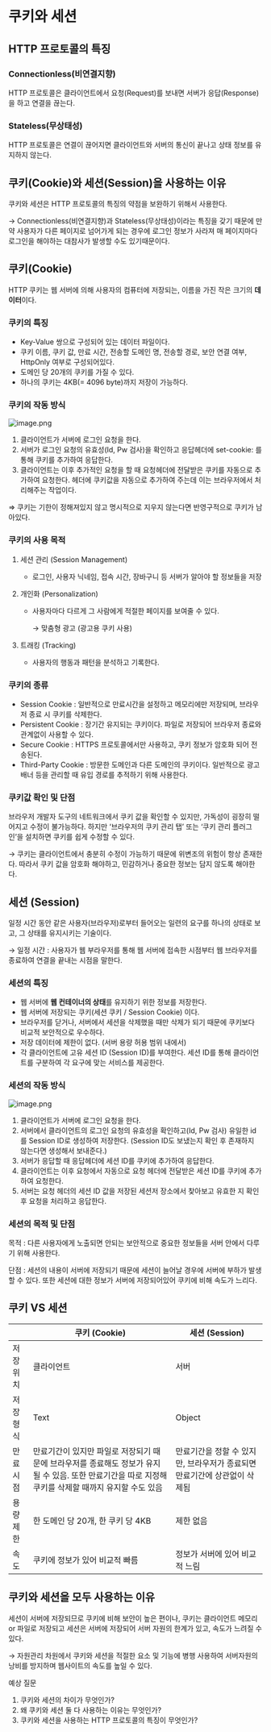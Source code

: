 # 쿠키와 세션

## HTTP 프로토콜의 특징

### Connectionless(비연결지향)

 HTTP 프로토콜은 클라이언트에서 요청(Request)를 보내면 서버가 응답(Response)을 하고 연결을 끊는다.

### Stateless(무상태성)

 HTTP 프로토콜은 연결이 끊어지면 클라이언트와 서버의 통신이 끝나고 상태 정보를 유지하지 않는다.

## 쿠키(Cookie)와 세션(Session)을 사용하는 이유

 쿠키와 세션은 HTTP 프로토콜의 특징의 약점을 보완하기 위해서 사용한다.

→ Connectionless(비연결지향)과 Stateless(무상태성)이라는 특징을 갖기 때문에 만약 사용자가 다른 페이지로 넘어가게 되는 경우에 로그인 정보가 사라져 매 페이지마다 로그인을 해야하는 대참사가 발생할 수도 있기때문이다.

## 쿠키(Cookie)

  HTTP 쿠키는 웹 서버에 의해 사용자의 컴퓨터에 저장되는, 이름을 가진 작은 크기의 **데이터**이다.

### 쿠키의 특징

- Key-Value 쌍으로 구성되어 있는 데이터 파일이다.
- 쿠키 이름, 쿠키 값, 만료 시간, 전송할 도메인 명, 전송할 경로, 보안 연결 여부, HttpOnly 여부로 구성되어있다.
- 도메인 당 20개의 쿠키를 가질 수 있다.
- 하나의 쿠키는 4KB(= 4096 byte)까지 저장이 가능하다.

### 쿠키의 작동 방식

![image.png](https://prod-files-secure.s3.us-west-2.amazonaws.com/be0198d7-dcc4-468c-b22d-abd7eefc4914/5c42f5cf-5cd7-4ce4-b82d-6f7c2a0f163e/image.png)

1. 클라이언트가 서버에 로그인 요청을 한다.
2. 서버가 로그인 요청의 유효성(Id, Pw 검사)을 확인하고 응답헤더에 set-cookie: 를 통해 쿠키를 추가하여 응답한다.
3. 클라이언트는 이후 추가적인 요청을 할 때 요청헤더에 전달받은 쿠키를 자동으로 추가하여 요청한다. 헤더에 쿠키값을 자동으로 추가하여 주는데 이는 브라우저에서 처리해주는 작업이다.

⇒ 쿠키는 기한이 정해져있지 않고 명시적으로 지우지 않는다면 반영구적으로 쿠키가 남아있다.

### 쿠키의 사용 목적

1. 세션 관리 (Session Management) 
    - 로그인, 사용자 닉네임, 접속 시간, 장바구니 등 서버가 알아야 할 정보들을 저장
2. 개인화 (Personalization)
    - 사용자마다 다르게 그 사람에게 적절한 페이지를 보여줄 수 있다.
        
        → 맞춤형 광고 (광고용 쿠키 사용)
        
3. 트래킹 (Tracking)
    - 사용자의 행동과 패턴을 분석하고 기록한다.

### 쿠키의 종류

- Session Cookie : 일반적으로 만료시간을 설정하고 메모리에만 저장되며, 브라우저 종료 시 쿠키를 삭제한다.
- Persistent Cookie : 장기간 유지되는 쿠키이다. 파일로 저장되어 브라우저 종료와 관계없이 사용할 수 있다.
- Secure Cookie : HTTPS 프로토콜에서만 사용하고, 쿠키 정보가 암호화 되어 전송된다.
- Third-Party Cookie : 방문한 도메인과 다른 도메인의 쿠키이다. 일반적으로 광고 배너 등을 관리할 때 유입 경로를 추적하기 위해 사용한다.

### 쿠키값 확인 및 단점

 브라우저 개발자 도구의 네트워크에서 쿠키 값을 확인할 수 있지만, 가독성이 굉장히 떨어지고 수정이 불가능하다. 하지만 ‘브라우저의 쿠키 관리 탭’ 또는 ‘쿠키 관리 플러그인’을 설치하면 쿠키를 쉽게 수정할 수 있다.

→ 쿠키는 클라이언트에서 충분히 수정이 가능하기 때문에 위변조의 위험이 항상 존재한다. 따라서 쿠키 값을 암호화 해야하고, 민감하거나 중요한 정보는 담지 않도록 해야한다.

## 세션 (Session)

 일정 시간 동안 같은 사용자(브라우저)로부터 들어오는 일련의 요구를 하나의 상태로 보고, 그 상태를 유지시키는 기술이다.

→ 일정 시간 : 사용자가 웹 부라우저를 통해 웹 서버에 접속한 시점부터 웹 브라우저를 종료하여 연결을 끝내는 시점을 말한다. 

### 세션의 특징

- 웹 서버에 **웹 컨테이너의 상태**를 유지하기 위한 정보를 저장한다.
- 웹 서버에 저장되는 쿠키(세션 쿠키 / Session Cookie) 이다.
- 브라우저를 닫거나, 서버에서 세션을 삭제했을 때만 삭제가 되기 때문에 쿠키보다 비교적 보안적으로 우수하다.
- 저장 데이터에 제한이 없다. (서버 용량 허용 범위 내에서)
- 각 클라이언트에 고유 세션 ID (Session ID)를 부여한다. 세션 ID를 통해 클라이언트를 구분하여 각 요구에 맞는 서비스를 제공한다.

### 세션의 작동 방식

![image.png](https://prod-files-secure.s3.us-west-2.amazonaws.com/be0198d7-dcc4-468c-b22d-abd7eefc4914/02348a98-e8ea-4269-8863-5ddb70ff2644/image.png)

1. 클라이언트가 서버에 로그인 요청을 한다.
2. 서버에서 클라이언트의 로그인 요청의 유효성을 확인하고(Id, Pw 검사) 유일한 id를 Session ID로 생성하여 저장한다. (Session ID도 보냈는지 확인 후 존재하지 않는다면 생성해서 보내준다.)
3. 서버가 응답할 때 응답헤더에 세션 ID를 쿠키에 추가하여 응답한다.
4. 클라이언트는 이후 요청에서 자동으로 요청 헤더에 전달받은 세션 ID를 쿠키에 추가하여 요청한다.
5. 서버는 요청 헤더의 세션 ID 값을 저장된 세션저 장소에서 찾아보고 유효한 지 확인 후 요청을 처리하고 응답한다.

### 세션의 목적 및 단점

목적 : 다른 사용자에게 노출되면 안되는 보안적으로 중요한 정보들을 서버 안에서 다루기 위해 사용한다.

단점 : 세션의 내용이 서버에 저장되기 때문에 세션이 늘어날 경우에 서버에 부하가 발생할 수 있다. 또한 세션에 대한 정보가 서버에 저장되어있어 쿠키에 비해 속도가 느리다.

## 쿠키 VS 세션

|  | 쿠키 (Cookie) | 세션 (Session) |
| --- | --- | --- |
| 저장 위치 | 클라이언트 | 서버 |
| 저장 형식  | Text | Object |
| 만료 시점 | 만료기간이 있지만 파일로 저장되기 때문에 브라우저를 종료해도 정보가 유지될 수 있음. 또한 만료기간을 따로 지정해 쿠키를 삭제할 때까지 유지할 수도 있음 | 만료기간을 정할 수 있지만, 브라우저가 종료되면 만료기간에 상관없이 삭제됨 |
| 용량 제한 | 한 도메인 당 20개, 한 쿠키 당 4KB | 제한 없음 |
| 속도 | 쿠키에 정보가 있어 비교적 빠름 | 정보가 서버에 있어 비교적 느림 |

## 쿠키와 세션을 모두 사용하는 이유

 세션이 서버에 저장되므로 쿠키에 비해 보안이 높은 편이나, 쿠키는 클라이언트 메모리 or 파일로 저장되고 세션은 서버에 저장되어 서버 자원의 한계가 있고, 속도가 느려질 수 있다.

→ 자원관리 차원에서 쿠키와 세션을 적절한 요소 및 기능에 병행 사용하여 서버자원의 낭비를 방지하며 웹사이트의 속도를 높일 수 있다.

예상 질문
1. 쿠키와 세션의 차이가 무엇인가?
2. 왜 쿠키와 세션 둘 다 사용하는 이유는 무엇인가?
3. 쿠키와 세션을 사용하는 HTTP 프로토콜의 특징이 무엇인가?
